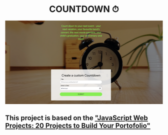 <h1 align='center'><strong>COUNTDOWN ⏱</strong></h1>

![alt cover](cover.png)

## This project is based on the ["JavaScript Web Projects: 20 Projects to Build Your Portofolio"](https://www.udemy.com/course/javascript-web-projects-to-build-your-portfolio-resume/)
